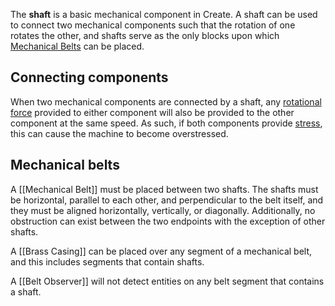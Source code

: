 The **shaft** is a basic mechanical component in Create. A shaft can be used to connect two mechanical components such that the rotation of one rotates the other, and shafts serve as the only blocks upon which [Mechanical Belts](Mechanical-Belt) can be placed.

## Connecting components

When two mechanical components are connected by a shaft, any [rotational force](The-Basics-of-Rotation-in-Create) provided to either component will also be provided to the other component at the same speed. As such, if both components provide [stress](Stress-Units%2C-Capacity-and-Impact), this can cause the machine to become overstressed.

## Mechanical belts

A [[Mechanical Belt]] must be placed between two shafts. The shafts must be horizontal, parallel to each other, and perpendicular to the belt itself, and they must be aligned horizontally, vertically, or diagonally. Additionally, no obstruction can exist between the two endpoints with the exception of other shafts.

A [[Brass Casing]] can be placed over any segment of a mechanical belt, and this includes segments that contain shafts.

A [[Belt Observer]] will not detect entities on any belt segment that contains a shaft.